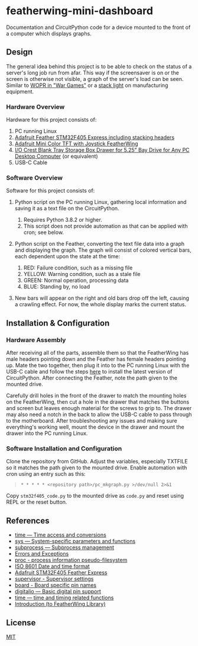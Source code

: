 # featherwing-mini-dashboard

Documentation and CircuitPython code for a device mounted to the front of a computer which displays graphs.

## Design

The general idea behind this project is to be able to check on the status of a server's long job run from afar.  This way if the screensaver is on or the screen is otherwise not visible, a graph of the server's load can be seen.  Similar to [WOPR in "War Games"](https://www.youtube.com/watch?v=_aUHQKneAdw) or a [stack light](https://en.wikipedia.org/wiki/Stack_light) on manufacturing equipment.

### Hardware Overview

Hardware for this project consists of:

1. PC running Linux
1. [Adafruit Feather STM32F405 Express including stacking headers](https://www.adafruit.com/product/4382)
1. [Adafruit Mini Color TFT with Joystick FeatherWing](https://www.adafruit.com/product/3321)
1. [I/O Crest Blank Tray Storage Box Drawer for 5.25" Bay Drive for Any PC Desktop Computer](https://amzn.com/B01LY3YDLN) (or equivalent)
1. USB-C Cable

### Software Overview

Software for this project consists of:

1. Python script on the PC running Linux, gathering local information and saving it as a text file on the CircuitPython.
    1. Requires Python 3.8.2 or higher.
    1. This script does not provide automation as that can be applied with cron; see below.

1. Python script on the Feather, converting the text file data into a graph and displaying the graph.  The graph will consist of colored vertical bars, each dependent upon the state at the time:
    1. RED: Failure condition, such as a missing file
    1. YELLOW: Warning condition, such as a stale file
    1. GREEN: Normal operation, processing data
    1. BLUE: Standing by, no load
1. New bars will appear on the right and old bars drop off the left, causing a crawling effect.  For now, the whole display marks the current status.

## Installation & Configuration

### Hardware Assembly

After receiving all of the parts, assemble them so that the FeatherWing has male headers pointing down and the Feather has female headers pointing up.  Mate the two together, then plug it into to the PC running Linux with the USB-C cable and follow the steps [here](https://learn.adafruit.com/welcome-to-circuitpython/installing-circuitpython) to install the latest version of CircuitPython.  After connecting the Feather, note the path given to the mounted drive.

Carefully drill holes in the front of the drawer to match the mounting holes on the FeatherWing, then cut a hole in the drawer that matches the buttons and screen but leaves enough material for the screws to grip to.  The drawer may also need a notch in the back to allow the USB-C cable to pass through to the motherboard.  After troubleshooting any issues and making sure everything's working well, mount the device in the drawer and mount the drawer into the PC running Linux.

### Software Installation and Configuration

Clone the repository from GitHub.  Adjust the variables, especially TXTFILE so it matches the path given to the mounted drive.  Enable automation with cron using an entry such as this:
> `* * * * * <repository path>/pc_mkgraph.py >/dev/null 2>&1`

Copy `stm32f405_code.py` to the mounted drive as `code.py` and reset using REPL or the reset button.

## References

* [time — Time access and conversions](https://docs.python.org/3/library/time.html)
* [sys — System-specific parameters and functions](https://docs.python.org/3/library/sys.html)
* [subprocess — Subprocess management](https://docs.python.org/3/library/subprocess.html)
* [Errors and Exceptions](https://docs.python.org/3/tutorial/errors.html)
* [proc - process information pseudo-filesystem](http://man7.org/linux/man-pages/man5/proc.5.html)
* [ISO 8601 Date and time format](https://www.iso.org/iso-8601-date-and-time-format.html)
* [Adafruit STM32F405 Feather Express](https://learn.adafruit.com/adafruit-stm32f405-feather-express/overview)
* [supervisor - Supervisor settings](https://circuitpython.readthedocs.io/en/latest/shared-bindings/supervisor/__init__.html)
* [board - Board specific pin names](https://circuitpython.readthedocs.io/en/latest/shared-bindings/board/__init__.html)
* [digitalio — Basic digital pin support](https://circuitpython.readthedocs.io/en/latest/shared-bindings/digitalio/__init__.html)
* [time — time and timing related functions](https://circuitpython.readthedocs.io/en/latest/shared-bindings/time/__init__.html)
* [Introduction (to FeatherWing Library)](https://circuitpython.readthedocs.io/projects/featherwing/en/latest/index.html)

## License

[MIT](https://raw.githubusercontent.com/kso512/featherwing-mini-dashboard/master/LICENSE)

